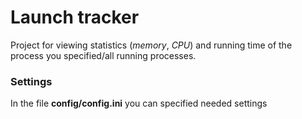 
# Launch tracker

Project for viewing statistics (*memory*, *CPU*) and running time of the process you specified/all running processes.

### Settings
In the file **config/config.ini** you can specified needed settings
